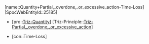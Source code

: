 ﻿---
type: TrizContradiction
aliases:
- Quantity+Partial,_overdone,_or_excessive_action-Time-Loss
license: CC BY-SA 4.0
copyright: https://github.com/SpocWeb
IsDeleted: false
IsReadOnly: false
Confidential: public
tags: 
- Triz/Contradiction
---
[name::Quantity+Partial,_overdone,_or_excessive_action-Time-Loss]
[SpocWebEntityId::25185]
+ [pro::[Triz-Quantity](tech/Triz/Parameter/Triz-Quantity.md)]
[Triz-Principle::[Triz-Partial,_overdone,_or_excessive_action](tech/Triz/Principle/Triz-Partial,_overdone,_or_excessive_action.md)]
- [con::Time-Loss]

